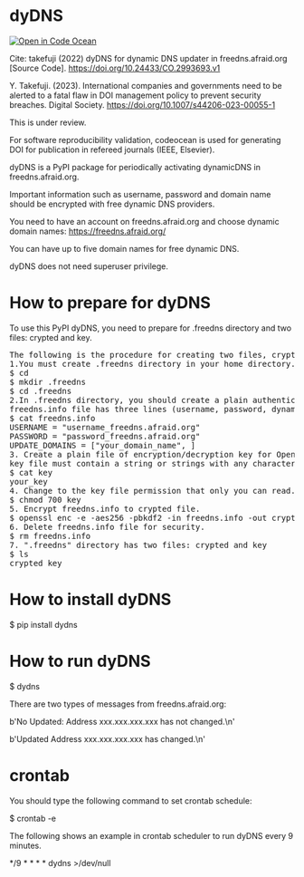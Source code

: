 # dyDNS
[![Open in Code Ocean](https://codeocean.com/codeocean-assets/badge/open-in-code-ocean.svg)](https://codeocean.com/capsule/9669485/tree)

Cite: takefuji (2022) dyDNS for dynamic DNS updater in freedns.afraid.org [Source Code]. https://doi.org/10.24433/CO.2993693.v1

Y. Takefuji. (2023). International companies and governments need to be alerted to a fatal flaw in DOI management policy to prevent security breaches. Digital Society. https://doi.org/10.1007/s44206-023-00055-1

This is under review.

For software reproducibility validation, codeocean is used for generating DOI for publication in refereed journals (IEEE, Elsevier).

dyDNS is a PyPI package for periodically activating dynamicDNS in freedns.afraid.org.

Important information such as username, password and domain name should be encrypted 
with free dynamic DNS providers.

You need to have an account on freedns.afraid.org and choose dynamic domain names:
https://freedns.afraid.org/

You can have up to five domain names for free dynamic DNS.

dyDNS does not need superuser privilege.

# How to prepare for dyDNS
To use this PyPI dyDNS, you need to prepare for .freedns directory and two files: crypted and key.
<pre>
The following is the procedure for creating two files, crypted and key, in the .freedns directory:
1.You must create .freedns directory in your home directory.
$ cd
$ mkdir .freedns
$ cd .freedns
2.In .freedns directory, you should create a plain authentication file in plain text: freedns.info.
freedns.info file has three lines (username, password, dynamic domain name).
$ cat freedns.info
USERNAME = "username_freedns.afraid.org"
PASSWORD = "password_freedns.afraid.org"
UPDATE_DOMAINS = ["your_domain_name", ] 
3. Create a plain file of encryption/decryption key for OpenSSL.
key file must contain a string or strings with any characters.
$ cat key
your_key 
4. Change to the key file permission that only you can read.
$ chmod 700 key
5. Encrypt freedns.info to crypted file.
$ openssl enc -e -aes256 -pbkdf2 -in freedns.info -out crypted -k `cat key` 
6. Delete freedns.info file for security.
$ rm freedns.info
7. ".freedns" directory has two files: crypted and key
$ ls
crypted key
</pre>

# How to install dyDNS
$ pip install dydns

# How to run dyDNS
$ dydns

There are two types of messages from freedns.afraid.org:

b'No Updated: Address xxx.xxx.xxx.xxx has not changed.\n'

b'Updated Address xxx.xxx.xxx.xxx has changed.\n'


# crontab
You should type the following command to set crontab schedule:

$ crontab -e

The following shows an example in crontab scheduler to run dyDNS every 9 minutes.

*/9 * * * * dydns >/dev/null
